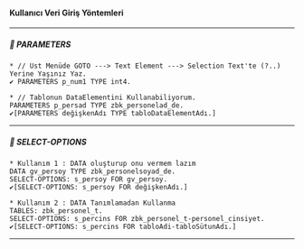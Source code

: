 #### Kullanıcı Veri Giriş Yöntemleri
---
##### 🔔 PARAMETERS
```
* // Üst Menüde GOTO ---> Text Element ---> Selection Text'te (?..) Yerine Yaşınız Yaz.
✔️ PARAMETERS p_num1 TYPE int4.
```
```
* // Tablonun DataElementini Kullanabiliyorum.
PARAMETERS p_persad TYPE zbk_personelad_de.
✔️[PARAMETERS değişkenAdı TYPE tabloDataElementAdı.]
```
---

##### 🔔 SELECT-OPTIONS 
```
* Kullanım 1 : DATA oluşturup onu vermem lazım
DATA gv_persoy TYPE zbk_personelsoyad_de.
SELECT-OPTIONS: s_persoy FOR gv_persoy.
✔️[SELECT-OPTIONS: s_persoy FOR değişkenAdı.]
```
```
* Kullanım 2 : DATA Tanımlamadan Kullanma
TABLES: zbk_personel_t.
SELECT-OPTIONS: s_percins FOR zbk_personel_t-personel_cinsiyet.
✔️[SELECT-OPTIONS: s_percins FOR tabloAdi-tabloSütunAdı.]
```
---
